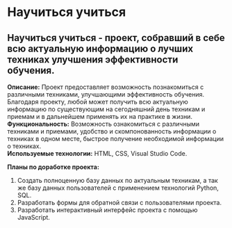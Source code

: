 # Научиться учиться

## Научиться учиться - проект, собравший в себе всю актуальную информацию о лучших техниках улучшения эффективности обучения.

**Описание:** Проект предоставляет возможность познакомиться с различными техниками, улучшающими эффективность обучения. Благодаря проекту, любой может получить всю актуальную информацию по существующим на сегодняшний день техникам и приемам и в дальнейшем применять их на практике в жизни.  
**Функциональность:** Возможность ознакомиться с различными техниками и приемами, удобство и скомпонованность информации о техниках в одном месте, быстрое получение необходимой информации о техниках.  
**Используемые технологии:** HTML, CSS, Visual Studio Code.

**Планы по доработке проекта:**  
1. Создать полноценную базу данных по актуальным техникам, а так же базу данных пользователей с применением технологий Python, SQL.
2. Разработать формы для обратной связи с пользователями проекта.
3. Разработать интерактивный интерфейс проекта с помощью JavaScript.

